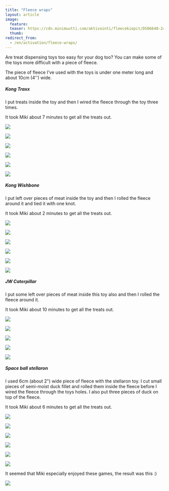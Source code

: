 ```yaml
---
title: "Fleece wraps"
layout: article
image:
  feature:
  teaser: https://cdn.minimuutti.com/aktivointi/fleecekiepit/DS06648-245px.jpg
  thumb:
redirect_from:
  - /en/activation/fleece-wraps/
---
```


Are treat dispensing toys too easy for your dog too? You can make some of the toys more difficult with a piece of fleece.

The piece of fleece I've used with the toys is under one meter long and about 10cm (4'') wide.

##### Kong Traxx

I put treats inside the toy and then I wired the fleece through the toy three times.

It took Miki about 7 minutes to get all the treats out.

![](https://cdn.minimuutti.com/aktivointi/fleecekiepit/DS06309-800px.jpg)

![](https://cdn.minimuutti.com/aktivointi/fleecekiepit/DS06342-800px.jpg)

![](https://cdn.minimuutti.com/aktivointi/fleecekiepit/DS06506-800px.jpg)

![](https://cdn.minimuutti.com/aktivointi/fleecekiepit/DS06648-800px.jpg)

![](https://cdn.minimuutti.com/aktivointi/fleecekiepit/DS06750-800px.jpg)

![](https://cdn.minimuutti.com/aktivointi/fleecekiepit/DS06308-800px.jpg)

##### Kong Wishbone

I put left over pieces of meat inside the toy and then I rolled the fleece around it and tied it with one knot.

It took Miki about 2 minutes to get all the treats out.

![](https://cdn.minimuutti.com/aktivointi/fleecekiepit/DS06853-800px.jpg)

![](https://cdn.minimuutti.com/aktivointi/fleecekiepit/DS06895-800px.jpg)

![](https://cdn.minimuutti.com/aktivointi/fleecekiepit/DS06947-800px.jpg)

![](https://cdn.minimuutti.com/aktivointi/fleecekiepit/DS06962-800px.jpg)

![](https://cdn.minimuutti.com/aktivointi/fleecekiepit/DS07003-800px.jpg)

![](https://cdn.minimuutti.com/aktivointi/fleecekiepit/DS06850-800px.jpg)

##### JW Caterpillar

I put some left over pieces of meat inside this toy also and then I rolled the fleece around it.

It took Miki about 10 minutes to get all the treats out.

![](https://cdn.minimuutti.com/aktivointi/fleecekiepit/DS06777-800px.jpg)

![](https://cdn.minimuutti.com/aktivointi/fleecekiepit/DS06789-800px.jpg)

![](https://cdn.minimuutti.com/aktivointi/fleecekiepit/DS06805-800px.jpg)

![](https://cdn.minimuutti.com/aktivointi/fleecekiepit/DS06827-800px.jpg)

![](https://cdn.minimuutti.com/aktivointi/fleecekiepit/DS06775-800px.jpg)

##### Space ball stellaron

I used 6cm (about 2") wide piece of fleece with the stellaron toy. I cut small pieces of semi-moist duck fillet and rolled them inside the fleece before I wired the fleece through the toys holes. I also put three pieces of duck on top of the fleece.

It took Miki about 6 minutes to get all the treats out.

![](https://cdn.minimuutti.com/aktivointi/fleecekiepit/DS08060-800px.jpg)

![](https://cdn.minimuutti.com/aktivointi/fleecekiepit/DS08066-800px.jpg)

![](https://cdn.minimuutti.com/aktivointi/fleecekiepit/DS08123-800px.jpg)

![](https://cdn.minimuutti.com/aktivointi/fleecekiepit/DS08142-800px.jpg)

![](https://cdn.minimuutti.com/aktivointi/fleecekiepit/DS08284-800px.jpg)

![](https://cdn.minimuutti.com/aktivointi/fleecekiepit/DS08057-800px.jpg)

It seemed that Miki especially enjoyed these games, the result was this :)

![](https://cdn.minimuutti.com/aktivointi/fleecekiepit/DS06839-800px.jpg)
